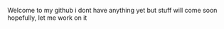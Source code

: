 Welcome to my github i dont have anything yet but stuff will come soon hopefully, let me work on it
